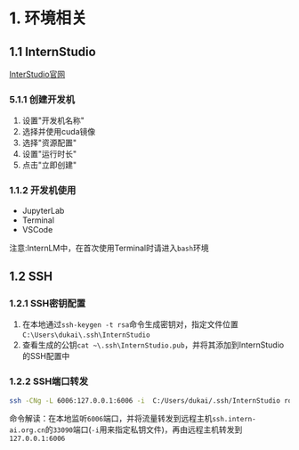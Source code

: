 # 1. 环境相关

## 1.1 InternStudio
[InterStudio官网](https://studio.intern-ai.org.cn/console/dashboard)
### 5.1.1 创建开发机
1. 设置"开发机名称"
2. 选择并使用cuda镜像
3. 选择"资源配置"
4. 设置"运行时长"
5. 点击"立即创建"
### 1.1.2 开发机使用
+ JupyterLab
+ Terminal
+ VSCode

注意:InternLM中，在首次使用Terminal时请进入`bash`环境

## 1.2 SSH
### 1.2.1 SSH密钥配置
1. 在本地通过`ssh-keygen -t rsa`命令生成密钥对，指定文件位置`C:\Users\dukai\.ssh\InternStudio`
2. 查看生成的公钥`cat ~\.ssh\InternStudio.pub`，并将其添加到InternStudio的SSH配置中
### 1.2.2 SSH端口转发
```bash
ssh -CNg -L 6006:127.0.0.1:6006 -i  C:/Users/dukai/.ssh/InternStudio root@ssh.intern-ai.org.cn -p 33090
``` 
命令解读：在本地监听`6006`端口，并将流量转发到远程主机`ssh.intern-ai.org.cn`的`33090`端口(`-i`用来指定私钥文件)，再由远程主机转发到`127.0.0.1:6006`